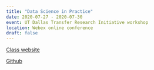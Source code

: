 ```yaml
---
title: "Data Science in Practice"
date: 2020-07-27 - 2020-07-30
event: UT Dallas Transfer Research Initiative workshop
location: Webex online conference
draft: false
---
```


[Class website](https://datageneration.org/datascienceinpractice/)

[Github](https://github.com/datageneration/datascienceinpractice)
